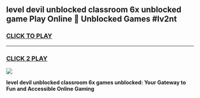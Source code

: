
## level devil unblocked classroom 6x unblocked game Play Online 👋 Unblocked Games #lv2nt
<h3>
<a href="https://premium.freeplayer.one?title=level_devil_unblocked_classroom_6x&ref=21F">CLICK TO PLAY</a></h3>
<hr>

<h3>
<a href="https://premium.freeplayer.one?title=level_devil_unblocked_classroom_6x&ref=21F">CLICK 2 PLAY</a>
  
</h3>

<a href="https://premium.freeplayer.one?title=level_devil_unblocked_classroom_6x&ref=21F/"><img src="https://clearcache.store/games.png"></a>


**level devil unblocked classroom 6x games unblocked: Your Gateway to Fun and Accessible Online Gaming**
